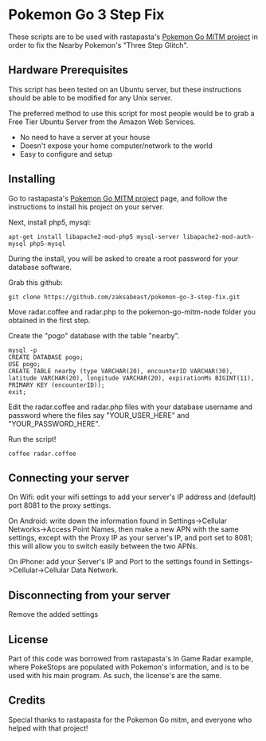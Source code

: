 # Pokemon Go 3 Step Fix

These scripts are to be used with rastapasta's [Pokemon Go MITM project](https://github.com/rastapasta/pokemon-go-mitm-node) in order to fix the Nearby Pokemon's "Three Step Glitch".

## Hardware Prerequisites

This script has been tested on an Ubuntu server, but these instructions should be able to be modified for any Unix server.

The preferred method to use this script for most people would be to grab a Free Tier Ubuntu Server from the Amazon Web Services.
 * No need to have a server at your house
 * Doesn't expose your home computer/network to the world
 * Easy to configure and setup

## Installing

Go to rastapasta's [Pokemon Go MITM project](https://github.com/rastapasta/pokemon-go-mitm-node) page, and follow the instructions to install his project on your server.

Next, install php5, mysql:

```
apt-get install libapache2-mod-php5 mysql-server libapache2-mod-auth-mysql php5-mysql
```

During the install, you will be asked to create a root password for your database software.

Grab this github:

```
git clone https://github.com/zaksabeast/pokemon-go-3-step-fix.git
```

Move radar.coffee and radar.php to the pokemon-go-mitm-node folder you obtained in the first step.

Create the "pogo" database with the table "nearby".

```
mysql -p
CREATE DATABASE pogo;
USE pogo;
CREATE TABLE nearby (type VARCHAR(20), encounterID VARCHAR(30), latitude VARCHAR(20), longitude VARCHAR(20), expirationMs BIGINT(11), PRIMARY KEY (encounterID));
exit;
```

Edit the radar.coffee and radar.php files with your database username and password where the files say "YOUR_USER_HERE" and "YOUR_PASSWORD_HERE".

Run the script!

```
coffee radar.coffee
```

## Connecting your server

On Wifi: edit your wifi settings to add your server's IP address and (default) port 8081 to the proxy settings.

On Android: write down the information found in Settings->Cellular Networks->Access Point Names, then make a new APN with the same settings, except with the Proxy IP as your server's IP, and port set to 8081; this will allow you to switch easily between the two APNs.

On iPhone: add your Server's IP and Port to the settings found in Settings->Cellular->Cellular Data Network.

## Disconnecting from your server

Remove the added settings

## License

Part of this code was borrowed from rastapasta's In Game Radar example, where PokeStops are populated with Pokemon's information, and is to be used with his main program.  As such, the license's are the same.

## Credits

Special thanks to rastapasta for the Pokemon Go mitm, and everyone who helped with that project!

